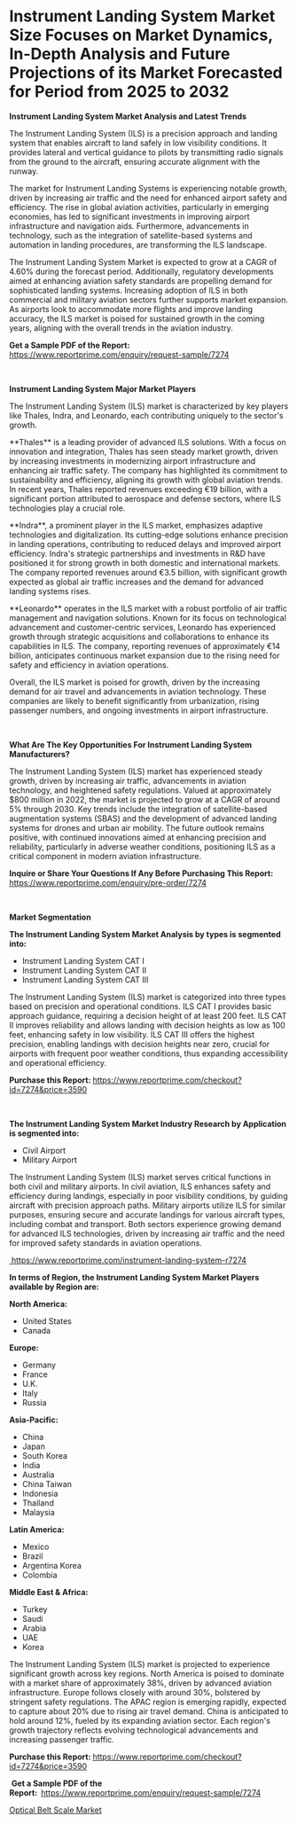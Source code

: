 <p><h1>Instrument Landing System Market Size Focuses on Market Dynamics, In-Depth Analysis and Future Projections of its Market Forecasted for Period from 2025 to 2032</h1></p><p><strong>Instrument Landing System Market Analysis and Latest Trends</strong></p>
<p><p>The Instrument Landing System (ILS) is a precision approach and landing system that enables aircraft to land safely in low visibility conditions. It provides lateral and vertical guidance to pilots by transmitting radio signals from the ground to the aircraft, ensuring accurate alignment with the runway.</p><p>The market for Instrument Landing Systems is experiencing notable growth, driven by increasing air traffic and the need for enhanced airport safety and efficiency. The rise in global aviation activities, particularly in emerging economies, has led to significant investments in improving airport infrastructure and navigation aids. Furthermore, advancements in technology, such as the integration of satellite-based systems and automation in landing procedures, are transforming the ILS landscape.</p><p>The Instrument Landing System Market is expected to grow at a CAGR of 4.60% during the forecast period. Additionally, regulatory developments aimed at enhancing aviation safety standards are propelling demand for sophisticated landing systems. Increasing adoption of ILS in both commercial and military aviation sectors further supports market expansion. As airports look to accommodate more flights and improve landing accuracy, the ILS market is poised for sustained growth in the coming years, aligning with the overall trends in the aviation industry.</p></p>
<p><strong>Get a Sample PDF of the Report:&nbsp;</strong> <a href="https://www.reportprime.com/enquiry/request-sample/7274?utm_campaign=2892&utm_medium=2&utm_source=Github&utm_content=ia&utm_term=19032025&utm_id=instrument-landing-system">https://www.reportprime.com/enquiry/request-sample/7274</a></p>
<p>&nbsp;</p>
<p><strong>Instrument Landing System Major Market Players</strong></p>
<p><p>The Instrument Landing System (ILS) market is characterized by key players like Thales, Indra, and Leonardo, each contributing uniquely to the sector's growth.</p><p>**Thales** is a leading provider of advanced ILS solutions. With a focus on innovation and integration, Thales has seen steady market growth, driven by increasing investments in modernizing airport infrastructure and enhancing air traffic safety. The company has highlighted its commitment to sustainability and efficiency, aligning its growth with global aviation trends. In recent years, Thales reported revenues exceeding €19 billion, with a significant portion attributed to aerospace and defense sectors, where ILS technologies play a crucial role.</p><p>**Indra**, a prominent player in the ILS market, emphasizes adaptive technologies and digitalization. Its cutting-edge solutions enhance precision in landing operations, contributing to reduced delays and improved airport efficiency. Indra's strategic partnerships and investments in R&D have positioned it for strong growth in both domestic and international markets. The company reported revenues around €3.5 billion, with significant growth expected as global air traffic increases and the demand for advanced landing systems rises.</p><p>**Leonardo** operates in the ILS market with a robust portfolio of air traffic management and navigation solutions. Known for its focus on technological advancement and customer-centric services, Leonardo has experienced growth through strategic acquisitions and collaborations to enhance its capabilities in ILS. The company, reporting revenues of approximately €14 billion, anticipates continuous market expansion due to the rising need for safety and efficiency in aviation operations.</p><p>Overall, the ILS market is poised for growth, driven by the increasing demand for air travel and advancements in aviation technology. These companies are likely to benefit significantly from urbanization, rising passenger numbers, and ongoing investments in airport infrastructure.</p></p>
<p>&nbsp;</p>
<p><strong>What Are The Key Opportunities For Instrument Landing System Manufacturers?</strong></p>
<p><p>The Instrument Landing System (ILS) market has experienced steady growth, driven by increasing air traffic, advancements in aviation technology, and heightened safety regulations. Valued at approximately $800 million in 2022, the market is projected to grow at a CAGR of around 5% through 2030. Key trends include the integration of satellite-based augmentation systems (SBAS) and the development of advanced landing systems for drones and urban air mobility. The future outlook remains positive, with continued innovations aimed at enhancing precision and reliability, particularly in adverse weather conditions, positioning ILS as a critical component in modern aviation infrastructure.</p></p>
<p><strong>Inquire or Share Your Questions If Any Before Purchasing This Report:</strong> <a href="https://www.reportprime.com/enquiry/pre-order/7274?utm_campaign=2892&utm_medium=2&utm_source=Github&utm_content=ia&utm_term=19032025&utm_id=instrument-landing-system">https://www.reportprime.com/enquiry/pre-order/7274</a></p>
<p>&nbsp;</p>
<p><strong>Market Segmentation</strong></p>
<p><strong>The Instrument Landing System Market Analysis by types is segmented into:</strong></p>
<p><ul><li>Instrument Landing System CAT I</li><li>Instrument Landing System CAT II</li><li>Instrument Landing System CAT III</li></ul></p>
<p><p>The Instrument Landing System (ILS) market is categorized into three types based on precision and operational conditions. ILS CAT I provides basic approach guidance, requiring a decision height of at least 200 feet. ILS CAT II improves reliability and allows landing with decision heights as low as 100 feet, enhancing safety in low visibility. ILS CAT III offers the highest precision, enabling landings with decision heights near zero, crucial for airports with frequent poor weather conditions, thus expanding accessibility and operational efficiency.</p></p>
<p><strong>Purchase this Report:&nbsp;</strong><a href="https://www.reportprime.com/checkout?id=7274&price=3590&utm_campaign=2892&utm_medium=2&utm_source=Github&utm_content=ia&utm_term=19032025&utm_id=instrument-landing-system">https://www.reportprime.com/checkout?id=7274&price=3590</a></p>
<p>&nbsp;</p>
<p><strong>The Instrument Landing System Market Industry Research by Application is segmented into:</strong></p>
<p><ul><li>Civil Airport</li><li>Military Airport</li></ul></p>
<p><p>The Instrument Landing System (ILS) market serves critical functions in both civil and military airports. In civil aviation, ILS enhances safety and efficiency during landings, especially in poor visibility conditions, by guiding aircraft with precision approach paths. Military airports utilize ILS for similar purposes, ensuring secure and accurate landings for various aircraft types, including combat and transport. Both sectors experience growing demand for advanced ILS technologies, driven by increasing air traffic and the need for improved safety standards in aviation operations.</p></p>
<p><a href="https://www.reportprime.com/instrument-landing-system-r7274?utm_campaign=2892&utm_medium=2&utm_source=Github&utm_content=ia&utm_term=19032025&utm_id=instrument-landing-system">&nbsp;https://www.reportprime.com/instrument-landing-system-r7274</a></p>
<p><strong>In terms of Region, the Instrument Landing System Market Players available by Region are:</strong></p>
<p>
    <p> <strong> North America: </strong>
        <ul>
            <li>United States</li>
            <li>Canada</li>
        </ul>
        </p> 
    <p> <strong> Europe: </strong>
        <ul>
            <li>Germany</li>
            <li>France</li>
            <li>U.K.</li>
            <li>Italy</li>
            <li>Russia</li>
        </ul>
        </p> 
    <p> <strong> Asia-Pacific: </strong>
        <ul>
            <li>China</li>
            <li>Japan</li>
            <li>South Korea</li>
            <li>India</li>
            <li>Australia</li>
            <li>China Taiwan</li>
            <li>Indonesia</li>
            <li>Thailand</li>
            <li>Malaysia</li>
        </ul>
        </p> 
    <p> <strong> Latin America: </strong>
        <ul>
            <li>Mexico</li>
            <li>Brazil</li>
            <li>Argentina Korea</li>
            <li>Colombia</li>
        </ul>
        </p> 
    <p> <strong> Middle East & Africa: </strong>
        <ul>
            <li>Turkey</li>
            <li>Saudi</li>
            <li>Arabia</li>
            <li>UAE</li>
            <li>Korea</li>
        </ul>
    </p>
    </p>
<p><p>The Instrument Landing System (ILS) market is projected to experience significant growth across key regions. North America is poised to dominate with a market share of approximately 38%, driven by advanced aviation infrastructure. Europe follows closely with around 30%, bolstered by stringent safety regulations. The APAC region is emerging rapidly, expected to capture about 20% due to rising air travel demand. China is anticipated to hold around 12%, fueled by its expanding aviation sector. Each region's growth trajectory reflects evolving technological advancements and increasing passenger traffic.</p></p>
<p><strong>Purchase this Report: </strong><a href="https://www.reportprime.com/checkout?id=7274&price=3590&utm_campaign=2892&utm_medium=2&utm_source=Github&utm_content=ia&utm_term=19032025&utm_id=instrument-landing-system">https://www.reportprime.com/checkout?id=7274&price=3590</a></p>
<p>&nbsp;<strong>Get a Sample PDF of the Report:&nbsp;&nbsp;</strong><a href="https://www.reportprime.com/enquiry/request-sample/7274?utm_campaign=2892&utm_medium=2&utm_source=Github&utm_content=ia&utm_term=19032025&utm_id=instrument-landing-system">https://www.reportprime.com/enquiry/request-sample/7274</a></p>
<p><strong></strong></p>
<p><p><a href="https://github.com/donnettaletizia/Market-Research-Report-List-1/blob/main/optical-belt-scale-market.md?utm_campaign=2892&utm_medium=2&utm_source=Github&utm_content=ia&utm_term=19032025&utm_id=instrument-landing-system">Optical Belt Scale Market</a></p></p>